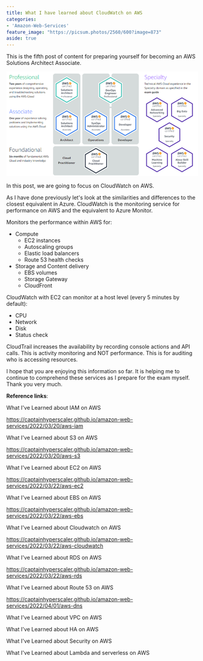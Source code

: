 ```yaml
---
title: What I have learned about CloudWatch on AWS
categories:
- 'Amazon-Web-Services'
feature_image: "https://picsum.photos/2560/600?image=873"
aside: true
---
```


This is the fifth post of content for preparing yourself for becoming an AWS Solutions Architect Associate.

![](images/../../images/Wordpress-Images/awscerts.png)

In this post, we are going to focus on CloudWatch on AWS.

As I have done previously let's look at the similarities and differences to the closest equivalent in Azure. CloudWatch is the monitoring service for performance on AWS and the equivalent to Azure Monitor.

Monitors the performance within AWS for:

- Compute
    - EC2 instances
    - Autoscaling groups
    - Elastic load balancers
    - Route 53 health checks
- Storage and Content delivery
    - EBS volumes
    - Storage Gateway
    - CloudFront

CloudWatch with EC2 can monitor at a host level (every 5 minutes by default):
- CPU
- Network
- Disk
- Status check

CloudTrail increases the availability by recording console actions and API calls.  This is activity monitoring and NOT performance. This is for auditing who is accessing resources.


I hope that you are enjoying this information so far.  It is helping me to continue to comprehend these services as I prepare for the exam myself.  Thank you very much.

**Reference links**:

What I've Learned about IAM on AWS

<https://captainhyperscaler.github.io/amazon-web-services/2022/03/20/aws-iam> 

What I've Learned about S3 on AWS

<https://captainhyperscaler.github.io/amazon-web-services/2022/03/20/aws-s3> 

What I've Learned about EC2 on AWS

<https://captainhyperscaler.github.io/amazon-web-services/2022/03/22/aws-ec2> 

What I've Learned about EBS on AWS

<https://captainhyperscaler.github.io/amazon-web-services/2022/03/22/aws-ebs> 

What I've Learned about Cloudwatch on AWS

<https://captainhyperscaler.github.io/amazon-web-services/2022/03/22/aws-cloudwatch>

What I've Learned about RDS on AWS

<https://captainhyperscaler.github.io/amazon-web-services/2022/03/22/aws-rds>

What I've Learned about Route 53 on AWS

<https://captainhyperscaler.github.io/amazon-web-services/2022/04/01/aws-dns>

What I've Learned about VPC on AWS

What I've Learned about HA on AWS

What I've Learned about Security on AWS

What I've Learned about Lambda and serverless on AWS


